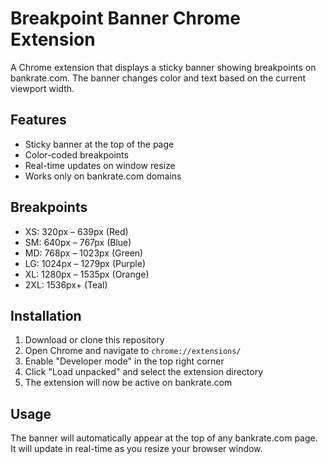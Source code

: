 # Breakpoint Banner Chrome Extension

A Chrome extension that displays a sticky banner showing breakpoints on bankrate.com. The banner changes color and text based on the current viewport width.

## Features

- Sticky banner at the top of the page
- Color-coded breakpoints
- Real-time updates on window resize
- Works only on bankrate.com domains

## Breakpoints

- XS: 320px – 639px (Red)
- SM: 640px – 767px (Blue)
- MD: 768px – 1023px (Green)
- LG: 1024px – 1279px (Purple)
- XL: 1280px – 1535px (Orange)
- 2XL: 1536px+ (Teal)

## Installation

1. Download or clone this repository
2. Open Chrome and navigate to `chrome://extensions/`
3. Enable "Developer mode" in the top right corner
4. Click "Load unpacked" and select the extension directory
5. The extension will now be active on bankrate.com

## Usage

The banner will automatically appear at the top of any bankrate.com page. It will update in real-time as you resize your browser window.
